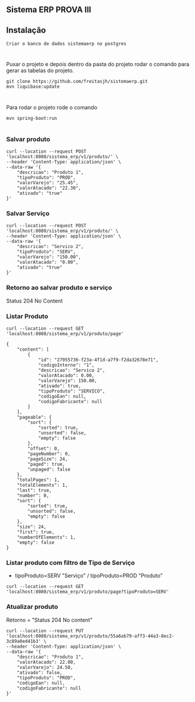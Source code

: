 ## Sistema ERP PROVA III 

## Instalação 

```console 
Criar o banco de dados sistemaerp no postgres 
``` 
#
Puxar o projeto e depois dentro da pasta do projeto rodar o comando para gerar as tabelas do projeto.

```console 
git clone https://github.com/freitasjh/sistemaerp.git 
mvn liquibase:update 
```
#
Para rodar o projeto rode o comando
```console 
mvn spring-boot:run 
```
#
### Salvar produto
```console
curl --location --request POST 'localhost:8080/sistema_erp/v1/produto/' \
--header 'Content-Type: application/json' \
--data-raw '{
    "descricao": "Produto 1",
    "tipoProduto": "PROD",
    "valorVarejo": "25.45",
    "valorAtacado": "22.30",
    "ativado": "true"
}'
```
### Salvar Serviço
```console
curl --location --request POST 'localhost:8080/sistema_erp/v1/produto/' \
--header 'Content-Type: application/json' \
--data-raw '{
    "descricao": "Servico 2",
    "tipoProduto": "SERV",
    "valorVarejo": "150.00",
    "valorAtacado": "0.00",
    "ativado": "true"
}'
```
### Retorno ao salvar produto e serviço
Status 204 No Content

### Listar Produto
```console
curl --location --request GET 'localhost:8080/sistema_erp/v1/produto/page'

{
    "content": [
        {
            "id": "27955736-f23a-4f1d-a7f9-f2da32678e71",
            "codigoInterno": "1",
            "descricao": "Servico 2",
            "valorAtacado": 0.00,
            "valorVarejo": 150.00,
            "ativado": true,
            "tipoProduto": "SERVICO",
            "codigoEan": null,
            "codigoFabricante": null
        }
    ],
    "pageable": {
        "sort": {
            "sorted": true,
            "unsorted": false,
            "empty": false
        },
        "offset": 0,
        "pageNumber": 0,
        "pageSize": 24,
        "paged": true,
        "unpaged": false
    },
    "totalPages": 1,
    "totalElements": 1,
    "last": true,
    "number": 0,
    "sort": {
        "sorted": true,
        "unsorted": false,
        "empty": false
    },
    "size": 24,
    "first": true,
    "numberOfElements": 1,
    "empty": false
}
```
### Listar produto com filtro de Tipo de Serviço
- tipoProduto=SERV "Serviço" / tipoProduto=PROD "Produto"
```console
curl --location --request GET 'localhost:8080/sistema_erp/v1/produto/page?tipoProduto=SERV'
```

### Atualizar produto
Retorno = "Status 204 No content"
```console
curl --location --request PUT 'localhost:8080/sistema_erp/v1/produto/55a6ab79-aff3-44a3-8ec2-3c89a0ed41b3' \
--header 'Content-Type: application/json' \
--data-raw '{
    "descricao": "Produto 1",
    "valorAtacado": 22.00,
    "valorVarejo": 24.50,
    "ativado": false,
    "tipoProduto": "PROD",
    "codigoEan": null,
    "codigoFabricante": null
}'
```

